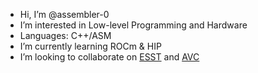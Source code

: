 -  Hi, I’m @assembler-0
-  I’m interested in Low-level Programming and Hardware
-  Languages: C++/ASM
-  I’m currently learning ROCm & HIP
-  I’m looking to collaborate on [ESST](https://github.com/assembler-0/ESST) and [AVC](https://github.com/assembler-0/AVC)

<!---
assembler-0/assembler-0 is a ✨ special ✨ repository because its `README.md` (this file) appears on your GitHub profile.
You can click the Preview link to take a look at your changes.
--->
